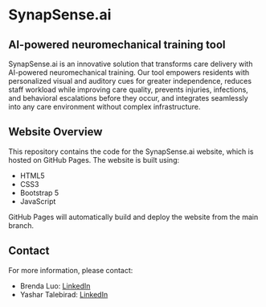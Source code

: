 # SynapSense.ai

## AI-powered neuromechanical training tool

SynapSense.ai is an innovative solution that transforms care delivery with AI-powered neuromechanical training. Our tool empowers residents with personalized visual and auditory cues for greater independence, reduces staff workload while improving care quality, prevents injuries, infections, and behavioral escalations before they occur, and integrates seamlessly into any care environment without complex infrastructure.

## Website Overview

This repository contains the code for the SynapSense.ai website, which is hosted on GitHub Pages. The website is built using:

- HTML5
- CSS3
- Bootstrap 5
- JavaScript

GitHub Pages will automatically build and deploy the website from the main branch.

## Contact

For more information, please contact:

- Brenda Luo: [LinkedIn](https://www.linkedin.com/in/theoptimizationtherapist/)
- Yashar Talebirad: [LinkedIn](https://www.linkedin.com/in/talebirad/) 